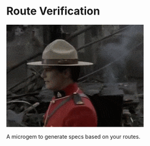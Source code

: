 # Route Verification

![](route_verification.gif)

A microgem to generate specs based on your routes.
